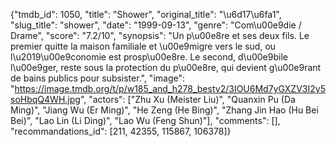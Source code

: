{"tmdb_id": 1050, "title": "Shower", "original_title": "\u6d17\u6fa1", "slug_title": "shower", "date": "1999-09-13", "genre": "Com\u00e9die / Drame", "score": "7.2/10", "synopsis": "Un p\u00e8re et ses deux fils. Le premier quitte la maison familiale et \u00e9migre vers le sud, ou l\u2019\u00e9conomie est prosp\u00e8re. Le second, d\u00e9bile l\u00e9ger, reste sous la protection du p\u00e8re, qui devient g\u00e9rant de bains publics pour subsister.", "image": "https://image.tmdb.org/t/p/w185_and_h278_bestv2/3IOU6Md7yGXZV3I2y5soHbqQ4WH.jpg", "actors": ["Zhu Xu (Meister Liu)", "Quanxin Pu (Da Ming)", "Jiang Wu (Er Ming)", "He Zeng (He Bing)", "Zhang Jin Hao (Hu Bei Bei)", "Lao Lin (Li Ding)", "Lao Wu (Feng Shun)"], "comments": [], "recommandations_id": [211, 42355, 115867, 106378]}
